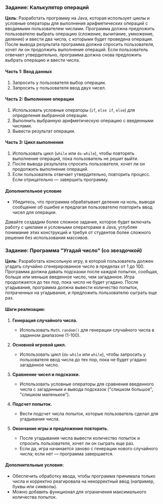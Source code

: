 ### Задание: Калькулятор операций

**Цель**: Разработать программу на Java, которая использует циклы и условные операторы для выполнения арифметических операций с вводимыми пользователем числами. Программа должна предложить пользователю выбрать операцию (сложение, вычитание, умножение, деление) и ввести два числа, с которыми будет проведена операция. После вывода результата программа должна спросить пользователя, хочет ли он продолжить выполнение операций. Если пользователь отвечает утвердительно, программа должна снова предложить выбрать операцию и ввести числа.

#### Часть 1: Ввод данных
1. Запросить у пользователя выбор операции.
2. Запросить у пользователя ввод двух чисел.

#### Часть 2: Выполнение операции
1. Использовать условные операторы (`if`, `else if`, `else`) для определения выбранной операции.
2. Выполнить выбранную арифметическую операцию с введенными числами.
3. Вывести результат операции.

#### Часть 3: Цикл выполнения
1. Использовать цикл (`while` или `do-while`), чтобы повторять выполнение операций, пока пользователь не решит выйти.
2. После вывода результата спросить пользователя, хочет ли он продолжить выполнение операций.
3. Если пользователь отвечает утвердительно, повторить процесс. Если отрицательно — завершить программу.

#### Дополнительное условие
- Убедитесь, что программа обрабатывает деление на ноль, выводя сообщение об ошибке и предлагая пользователю повторить ввод чисел для операции.

Давайте создадим более сложное задание, которое будет включать работу с циклами и условными операторами в Java, углубляя понимание этих конструкций и требуя от студентов более сложного решения без использования массивов.

### Задание: Программа "Угадай число" (со звездочкой)

**Цель**: Разработать консольную игру, в которой пользователь должен угадать случайно сгенерированное число в пределах от 1 до 100. Программа должна давать подсказки после каждой попытки, сообщая, больше или меньше введенное число, чем загаданное. Игра продолжается до тех пор, пока число не будет угадано. После угадывания, программа должна вывести количество попыток, потраченных на угадывание, и предложить пользователю сыграть еще раз.

#### Шаги реализации:

1. **Генерация случайного числа.**
   - Использовать `Math.random()` для генерации случайного числа в заданном диапазоне (1-100).

2. **Основной игровой цикл.**
   - Использовать цикл (`do-while` или `while`), чтобы запросить у пользователя ввод числа до тех пор, пока не будет угадано загаданное число.
   
3. **Сравнение чисел и подсказки.**
   - Использовать условные операторы для сравнения введенного числа с загаданным и вывода подсказок ("слишком большое", "слишком маленькое").

4. **Подсчет попыток.**
   - Вести подсчет числа попыток, которые пользователь сделал для угадывания числа.

5. **Окончание игры и предложение повторить.**
   - После угадывания числа вывести количество попыток и спросить пользователя, хочет ли он сыграть еще раз.
   - Если да, игра начинается заново с генерации нового случайного числа; если нет — программа завершается.

#### Дополнительные условия:
- Обеспечить обработку ввода, чтобы программа принимала только числа и корректно реагировала на некорректный ввод (например, буквы или символы).
- Можно добавить функционал для ограничения максимального количества попыток.